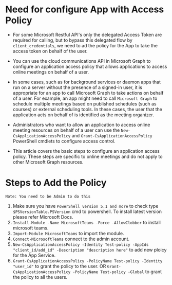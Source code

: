 # Need for configure App with Access Policy
  * For some Microsoft Restful API's only the delegated Access Token are required for calling, but to bypass this delegated flow by ```client_credentials```, we need to ad the policy for the App to take the access token on behalf of the user.
  
  * You can use the cloud communications API in Microsoft Graph to configure an application access policy that allows applications to access online meetings on behalf of a user.

  * In some cases, such as for background services or daemon apps that run on a server without the presence of a signed-in user, it is appropriate for an app to call Microsoft Graph to take actions on behalf of a user. For example, an app might need to call ```Microsoft Graph``` to schedule multiple meetings based on published schedules (such as courses) or external scheduling tools. In these cases, the user that the application acts on behalf of is identified as the meeting organizer.

  * Administrators who want to allow an application to access online meeting resources on behalf of a user can use the ```New-CsApplicationAccessPolicy``` and ```Grant-CsApplicationAccessPolicy``` PowerShell cmdlets to configure access control.

  * This article covers the basic steps to configure an application access policy. These steps are specific to online meetings and do not apply to other Microsoft Graph resources.

# Steps to Add the Policy
```Note: You need to be Admin to do this```

  1. Make sure you have  ```PowerShell version 5.1 and more``` to check type ```$PSVersionTable.PSVersion``` cmd to powershell. To install latest version please refer Microsoft Docs.
  2. ```Install-Module -Name MicrosoftTeams -Force -AllowClobber``` to install microsoft teams.
  3. ```Import-Module MicrosoftTeams``` to import the module.
  4. ```Connect-MicrosoftTeams``` connect to the admin account.
  5. ```New-CsApplicationAccessPolicy -Identity Test-policy -AppIds "client_id/add_id" -Description "description here"```  to add new ploicy for the App Service.
  6. ```Grant-CsApplicationAccessPolicy -PolicyName Test-policy -Identity "user_id"``` to grant the policy to the user.
  OR
  ```Grant-CsApplicationAccessPolicy -PolicyName Test-policy -Global``` to grant the policy to all the users.
   